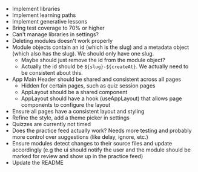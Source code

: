 - Implement libraries
- Implement learning paths
- Implement generative lessons
- Bring test coverage to 70% or higher
- Can't manage libraries in settings?
- Deleting modules doesn't work properly
- Module objects contain an id (which is the slug) and a metadata object (which also has the slug). We should only have one slug.
    - Maybe should just remove the id from the module object?
    - Actually the id should be `${slug}-${createAt}`. We actually need to be consistent about this.
- App Main Header should be shared and consistent across all pages
    - Hidden for certain pages, such as quiz session pages
    - AppLayout should be a shared component
    - AppLayout should have a hook (useAppLayout) that allows page components to configure the layout
- Ensure all pages have a consistent layout and styling
- Refine the style, add a theme picker in settings
- Quizzes are currently not timed
- Does the practice feed actually work? Needs more testing and probably more control over suggestions (like delay, ignore, etc.)
- Ensure modules detect changes to their source files and update accordingly (e.g the ui should notify the user and the module should be marked for review and show up in the practice feed)
- Update the README
